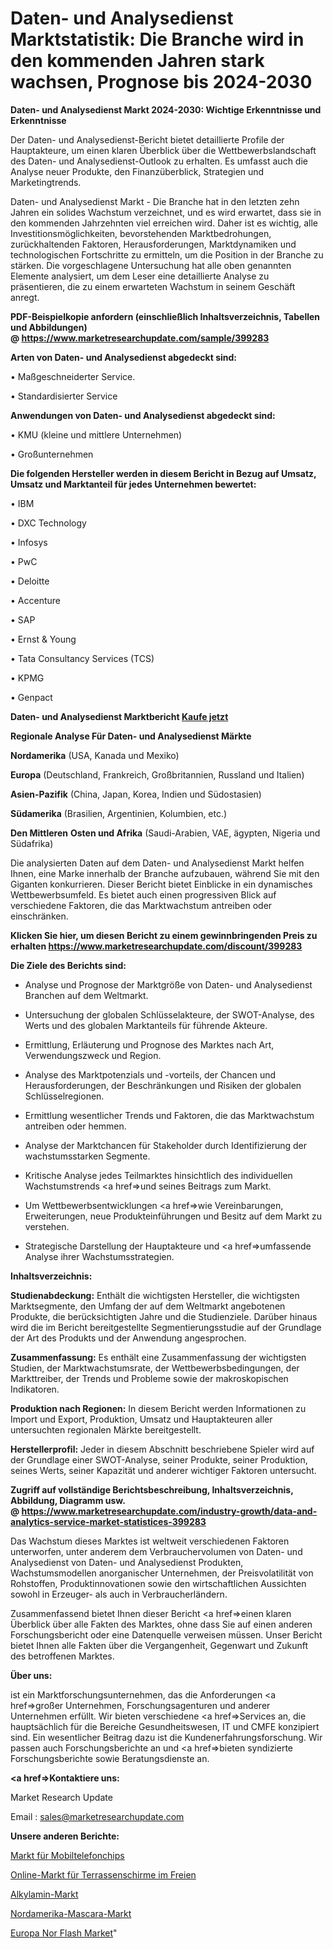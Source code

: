 # Daten- und Analysedienst Marktstatistik: Die Branche wird in den kommenden Jahren stark wachsen, Prognose bis 2024-2030

<strong>Daten- und Analysedienst Markt 2024-2030: Wichtige Erkenntnisse und Erkenntnisse</strong>

Der Daten- und Analysedienst-Bericht bietet detaillierte Profile der Hauptakteure, um einen klaren Überblick über die Wettbewerbslandschaft des Daten- und Analysedienst-Outlook zu erhalten. Es umfasst auch die Analyse neuer Produkte, den Finanzüberblick, Strategien und Marketingtrends.

Daten- und Analysedienst Markt - Die Branche hat in den letzten zehn Jahren ein solides Wachstum verzeichnet, und es wird erwartet, dass sie in den kommenden Jahrzehnten viel erreichen wird. Daher ist es wichtig, alle Investitionsmöglichkeiten, bevorstehenden Marktbedrohungen, zurückhaltenden Faktoren, Herausforderungen, Marktdynamiken und technologischen Fortschritte zu ermitteln, um die Position in der Branche zu stärken. Die vorgeschlagene Untersuchung hat alle oben genannten Elemente analysiert, um dem Leser eine detaillierte Analyse zu präsentieren, die zu einem erwarteten Wachstum in seinem Geschäft anregt.

<strong><b>PDF-Beispielkopie anfordern (einschließlich Inhaltsverzeichnis, Tabellen und Abbildungen) @ </b></strong><strong><a href=https://www.marketresearchupdate.com/sample/399283><strong>https://www.marketresearchupdate.com/sample/399283</u></a></strong></strong>

<strong>Arten von Daten- und Analysedienst abgedeckt sind:</strong>

• Maßgeschneiderter Service.

• Standardisierter Service

<strong>Anwendungen von Daten- und Analysedienst abgedeckt sind:</strong>

• KMU (kleine und mittlere Unternehmen)

• Großunternehmen

<strong>Die folgenden Hersteller werden in diesem Bericht in Bezug auf Umsatz, Umsatz und Marktanteil für jedes Unternehmen bewertet:</strong>

• IBM

• DXC Technology

• Infosys

• PwC

• Deloitte

• Accenture

• SAP

• Ernst & Young

• Tata Consultancy Services (TCS)

• KPMG

• Genpact

<strong>Daten- und Analysedienst Marktbericht <a href=https://www.marketresearchupdate.com/buynow/399283>Kaufe jetzt</a></strong>

<strong>Regionale Analyse Für Daten- und Analysedienst Märkte</strong>

<strong>Nordamerika</strong> (USA, Kanada und Mexiko)

<strong>Europa</strong> (Deutschland, Frankreich, Großbritannien, Russland und Italien)

<strong>Asien-Pazifik</strong> (China, Japan, Korea, Indien und Südostasien)

<strong>Südamerika</strong> (Brasilien, Argentinien, Kolumbien, etc.)

<strong>Den Mittleren</strong> <strong>Osten und Afrika</strong> (Saudi-Arabien, VAE, ägypten, Nigeria und Südafrika)

Die analysierten Daten auf dem Daten- und Analysedienst Markt helfen Ihnen, eine Marke innerhalb der Branche aufzubauen, während Sie mit den Giganten konkurrieren. Dieser Bericht bietet Einblicke in ein dynamisches Wettbewerbsumfeld. Es bietet auch einen progressiven Blick auf verschiedene Faktoren, die das Marktwachstum antreiben oder einschränken.

<strong>Klicken Sie hier, um diesen Bericht zu einem gewinnbringenden Preis zu erhalten
</strong><strong><a href=https://www.marketresearchupdate.com/discount/399283>https://www.marketresearchupdate.com/discount/399283</b></u></strong></a>

<strong>Die Ziele des Berichts sind:</strong>

- Analyse und Prognose der Marktgröße von Daten- und Analysedienst Branchen auf dem Weltmarkt.

- Untersuchung der globalen Schlüsselakteure, der SWOT-Analyse, des Werts und des globalen Marktanteils für führende Akteure.

- Ermittlung, Erläuterung und Prognose des Marktes nach Art, Verwendungszweck und Region.

- Analyse des Marktpotenzials und -vorteils, der Chancen und Herausforderungen, der Beschränkungen und Risiken der globalen Schlüsselregionen.

- Ermittlung wesentlicher Trends und Faktoren, die das Marktwachstum antreiben oder hemmen.

- Analyse der Marktchancen für Stakeholder durch Identifizierung der wachstumsstarken Segmente.

- Kritische Analyse jedes Teilmarktes hinsichtlich des individuellen Wachstumstrends <a href=>und</a> seines Beitrags zum Markt.

- Um Wettbewerbsentwicklungen <a href=>wie</a> Vereinbarungen, Erweiterungen, neue Produkteinführungen und Besitz auf dem Markt zu verstehen.

- Strategische Darstellung der Hauptakteure und <a href=>umfas</a>sende Analyse ihrer Wachstumsstrategien.

<strong>Inhaltsverzeichnis:</strong>

<strong>Studienabdeckung:</strong> Enthält die wichtigsten Hersteller, die wichtigsten Marktsegmente, den Umfang der auf dem Weltmarkt angebotenen Produkte, die berücksichtigten Jahre und die Studienziele. Darüber hinaus wird die im Bericht bereitgestellte Segmentierungsstudie auf der Grundlage der Art des Produkts und der Anwendung angesprochen.

<strong>Zusammenfassung:</strong> Es enthält eine Zusammenfassung der wichtigsten Studien, der Marktwachstumsrate, der Wettbewerbsbedingungen, der Markttreiber, der Trends und Probleme sowie der makroskopischen Indikatoren.

<strong>Produktion nach Regionen:</strong> In diesem Bericht werden Informationen zu Import und Export, Produktion, Umsatz und Hauptakteuren aller untersuchten regionalen Märkte bereitgestellt.

<strong>Herstellerprofil:</strong> Jeder in diesem Abschnitt beschriebene Spieler wird auf der Grundlage einer SWOT-Analyse, seiner Produkte, seiner Produktion, seines Werts, seiner Kapazität und anderer wichtiger Faktoren untersucht.

<strong><b>Zugriff auf vollständige Berichtsbeschreibung, Inhaltsverzeichnis, Abbildung, Diagramm usw. @ </b></strong><strong><a href=https://www.marketresearchupdate.com/industry-growth/data-and-analytics-service-market-statistices-399283>https://www.marketresearchupdate.com/industry-growth/data-and-analytics-service-market-statistices-399283</a></strong>

Das Wachstum dieses Marktes ist weltweit verschiedenen Faktoren unterworfen, unter anderem dem Verbrauchervolumen von Daten- und Analysedienst von Daten- und Analysedienst Produkten, Wachstumsmodellen anorganischer Unternehmen, der Preisvolatilität von Rohstoffen, Produktinnovationen sowie den wirtschaftlichen Aussichten sowohl in Erzeuger- als auch in Verbraucherländern.

Zusammenfassend bietet Ihnen dieser Bericht <a href=>einen</a> klaren Überblick über alle Fakten des Marktes, ohne dass Sie auf einen anderen Forschungsbericht oder eine Datenquelle verweisen müssen. Unser Bericht bietet Ihnen alle Fakten über die Vergangenheit, Gegenwart und Zukunft des betroffenen Marktes.

<strong>Über uns:</strong>

 ist ein Marktforschungsunternehmen, das die Anforderungen <a href=>großer</a> Unternehmen, Forschungsagenturen und anderer Unternehmen erfüllt. Wir bieten verschiedene <a href=>Services</a> an, die hauptsächlich für die Bereiche Gesundheitswesen, IT und CMFE konzipiert sind. Ein wesentlicher Beitrag dazu ist die Kundenerfahrungsforschung. Wir passen auch Forschungsberichte an und <a href=>bieten</a> syndizierte Forschungsberichte sowie Beratungsdienste an.

<strong><a href=>Kontaktiere uns:</a></strong>

Market Research Update

Email : sales@marketresearchupdate.com

<strong>Unsere anderen Berichte:</strong>

<a href=https://www.linkedin.com/pulse/mobile-phone-chips-market-2023-trends-new-research>Markt für Mobiltelefonchips</a>

<a href=https://www.linkedin.com/pulse/online-outdoor-patio-umbrella-market-size-industry>Online-Markt für Terrassenschirme im Freien</a>

<a href=https://www.linkedin.com/pulse/alkylamine-market-research-report-reveals-explosive>Alkylamin-Markt</a>

<a href=https://www.linkedin.com/pulse/north-america-mascaras-market-analysis-outlooks>Nordamerika-Mascara-Markt</a>

<a href=https://www.linkedin.com/pulse/europe-nor-flash-market-2023-current-future-potential>Europa Nor Flash Market</a>"
